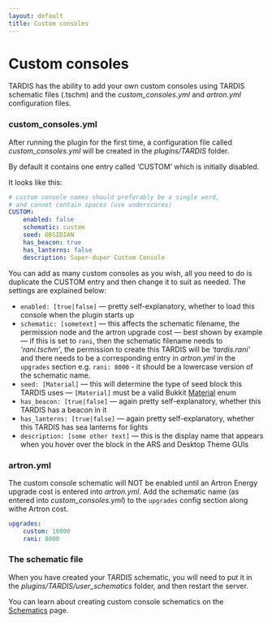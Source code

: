 ```yaml
---
layout: default
title: Custom consoles
---
```


# Custom consoles

TARDIS has the ability to add your own custom consoles using TARDIS schematic files (.tschm) and the
_custom\_consoles.yml_ and _artron.yml_ configuration files.

### custom\_consoles.yml

After running the plugin for the first time, a configuration file called _custom\_consoles.yml_ will be created in the
_plugins/TARDIS_ folder.

By default it contains one entry called ‘CUSTOM’ which is initially disabled.

It looks like this:

```yaml title="/plugins/TARDIS/custom_consoles.yml"
# custom console names should preferably be a single word,
# and cannot contain spaces (use underscores)
CUSTOM:
	enabled: false
	schematic: custom
	seed: OBSIDIAN
	has_beacon: true
	has_lanterns: false
	description: Super-duper Custom Console
```

You can add as many custom consoles as you wish, all you need to do is duplicate the CUSTOM entry and then change it to
suit as needed. The settings are explained below:

- `enabled: [true|false]` — pretty self-explanatory, whether to load this console when the plugin starts up
- `schematic: [sometext]` — this affects the schematic filename, the permission node and the artron upgrade cost — best
  shown by example — if this is set to `rani`, then the schematic filename needs to _‘rani.tschm’_, the permission to
  create this TARDIS will be _‘tardis.rani’_ and there needs to be a corresponding entry in _artron.yml_ in
  the `upgrades` section e.g. `rani: 8000` - it should be a lowercase version of the schematic name.
- `seed: [Material]` — this will determine the type of seed block this TARDIS uses — `[Material]` must be a valid
  Bukkit [Material](https://hub.spigotmc.org/stash/projects/SPIGOT/repos/bukkit/browse/src/main/java/org/bukkit/Material.java)
  enum
- `has_beacon: [true|false]` — again pretty self-explanatory, whether this TARDIS has a beacon in it
- `has_lanterns: [true|false]` — again pretty self-explanatory, whether this TARDIS has sea lanterns for lights
- `description: [some other text]` — this is the display name that appears when you hover over the block in the ARS and
  Desktop Theme GUIs

### artron.yml

The custom console schematic will NOT be enabled until an Artron Energy upgrade cost is entered into _artron.yml_. Add
the schematic name (as entered into _custom\_consoles.yml_) to the `upgrades` config section along withe Artron cost.

```yaml title="/plugins/TARDIS/artron.yml"
upgrades:
	custom: 10000
	rani: 8000
```

### The schematic file

When you have created your TARDIS schematic, you will need to put it in the _plugins/TARDIS/user\_schematics_ folder,
and then restart the server.

You can learn about creating custom console schematics on the [Schematics](schematics) page.

